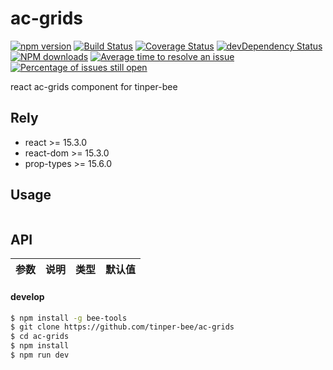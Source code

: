 # ac-grids

[![npm version](https://img.shields.io/npm/v/ac-grids.svg)](https://www.npmjs.com/package/ac-grids)
[![Build Status](https://img.shields.io/travis/tinper-bee/ac-grids/master.svg)](https://travis-ci.org/tinper-bee/ac-grids)
[![Coverage Status](https://coveralls.io/repos/github/tinper-bee/ac-grids/badge.svg?branch=master)](https://coveralls.io/github/tinper-bee/ac-grids?branch=master)
[![devDependency Status](https://img.shields.io/david/dev/tinper-bee/ac-grids.svg)](https://david-dm.org/tinper-bee/ac-grids#info=devDependencies)
[![NPM downloads](http://img.shields.io/npm/dm/ac-grids.svg?style=flat)](https://npmjs.org/package/ac-grids)
[![Average time to resolve an issue](http://isitmaintained.com/badge/resolution/tinper-bee/ac-grids.svg)](http://isitmaintained.com/project/tinper-bee/ac-grids "Average time to resolve an issue")
[![Percentage of issues still open](http://isitmaintained.com/badge/open/tinper-bee/ac-grids.svg)](http://isitmaintained.com/project/tinper-bee/ac-grids "Percentage of issues still open")



react ac-grids component for tinper-bee

## Rely

- react >= 15.3.0
- react-dom >= 15.3.0
- prop-types >= 15.6.0

## Usage

```js


```



## API

|参数|说明|类型|默认值|
|:--|:---:|:--:|---:|

#### develop

```sh
$ npm install -g bee-tools
$ git clone https://github.com/tinper-bee/ac-grids
$ cd ac-grids
$ npm install
$ npm run dev
```
